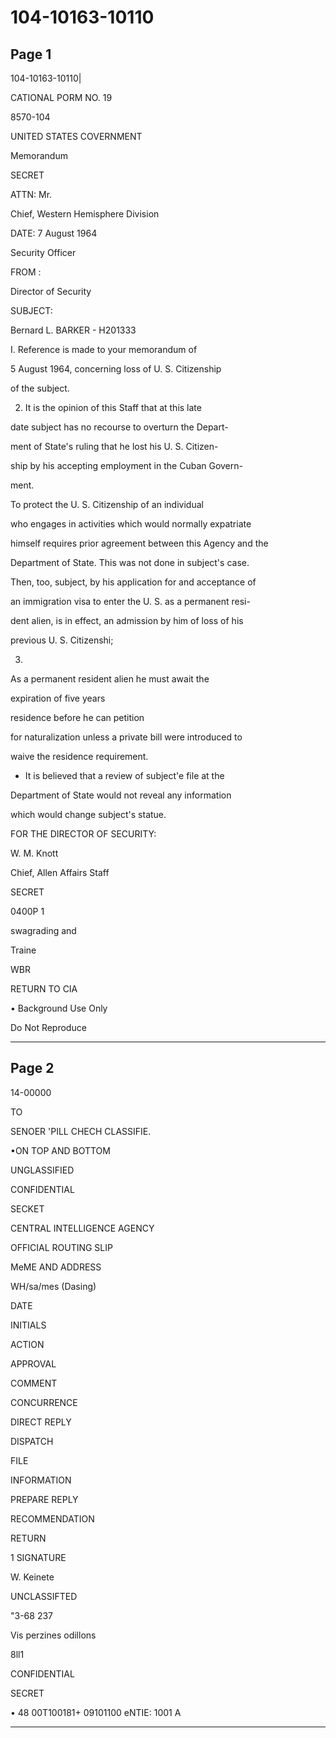 # 104-10163-10110

## Page 1

104-10163-10110|

CATIONAL PORM NO. 19

8570-104

UNITED STATES COVERNMENT

Memorandum

SECRET

ATTN: Mr.

Chief, Western Hemisphere Division

DATE: 7 August 1964

Security Officer

FROM :

Director of Security

SUBJECT:

Bernard L. BARKER - H201333

I. Reference is made to your memorandum of

5 August 1964, concerning loss of U. S. Citizenship

of the subject.

2. It is the opinion of this Staff that at this late

date subject has no recourse to overturn the Depart-

ment of State's ruling that he lost his U. S. Citizen-

ship by his accepting employment in the Cuban Govern-

ment.

To protect the U. S. Citizenship of an individual

who engages in activities which would normally expatriate

himself requires prior agreement between this Agency and the

Department of State. This was not done in subject's case.

Then, too, subject, by his application for and acceptance of

an immigration visa to enter the U. S. as a permanent resi-

dent alien, is in effect, an admission by him of loss of his

previous U. S. Citizenshi;

3.

As a permanent resident alien he must await the

expiration of five years

residence before he can petition

for naturalization unless a private bill were introduced to

waive the residence requirement.

* It is believed that a review of subject'e file at the

Department of State would not reveal any information

which would change subject's statue.

FOR THE DIRECTOR OF SECURITY:

W. M. Knott

Chief, Allen Affairs Staff

SECRET

0400P 1

swagrading and

Traine

WBR

RETURN TO CIA

• Background Use Only

Do Not Reproduce

---

## Page 2

14-00000

TO

SENOER 'PILL CHECH CLASSIFIE.

•ON TOP AND BOTTOM

UNGLASSIFIED

CONFIDENTIAL

SECKET

CENTRAL INTELLIGENCE AGENCY

OFFICIAL ROUTING SLIP

MeME AND ADDRESS

WH/sa/mes (Dasing)

DATE

INITIALS

ACTION

APPROVAL

COMMENT

CONCURRENCE

DIRECT REPLY

DISPATCH

FILE

INFORMATION

PREPARE REPLY

RECOMMENDATION

RETURN

1 SIGNATURE

W. Keinete

UNCLASSIFTED

"3-68 237

Vis perzines odillons

8ll1

CONFIDENTIAL

SECRET

• 48 00T100181+ 09101100 eNTIE: 1001 A

---

